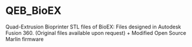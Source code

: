 # QEB_BioEX
 Quad-Extrusion Bioprinter
    STL files of BioEX: Files designed in Autodesk Fusion 360. (Original files available upon request)
    +
    Modified Open Source Marlin firmware
